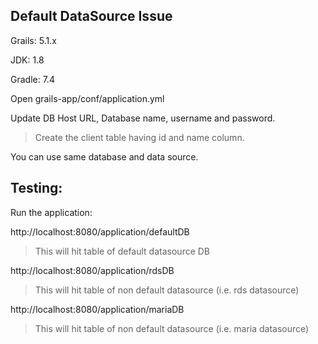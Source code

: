 Default DataSource Issue
---
Grails: 5.1.x

JDK: 1.8

Gradle: 7.4

Open grails-app/conf/application.yml

Update DB Host URL, Database name, username and password.
> Create the client table having id and name column.

You can use same database and data source.

Testing:
---

Run the application:

http://localhost:8080/application/defaultDB
> This will hit table of default datasource DB

http://localhost:8080/application/rdsDB
> This will hit table of non default datasource (i.e. rds datasource)

http://localhost:8080/application/mariaDB
> This will hit table of non default datasource (i.e. maria datasource)
